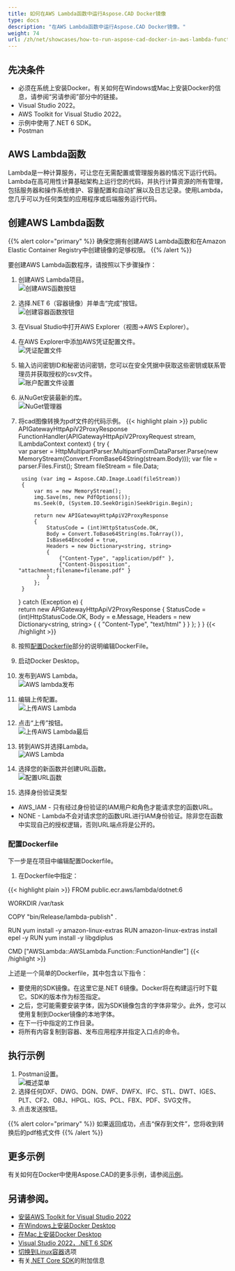 ```yaml
---
title: 如何在AWS Lambda函数中运行Aspose.CAD Docker镜像
type: docs
description: "在AWS Lambda函数中运行Aspose.CAD Docker镜像。"
weight: 74
url: /zh/net/showcases/how-to-run-aspose-cad-docker-in-aws-lambda-function/
---
```


## 先决条件
- 必须在系统上安装Docker。有关如何在Windows或Mac上安装Docker的信息，请参阅“另请参阅”部分中的链接。
- Visual Studio 2022。
- AWS Toolkit for Visual Studio 2022。
- 示例中使用了.NET 6 SDK。
- Postman

## AWS Lambda函数

Lambda是一种计算服务，可让您在无需配置或管理服务器的情况下运行代码。Lambda在高可用性计算基础架构上运行您的代码，并执行计算资源的所有管理，包括服务器和操作系统维护、容量配置和自动扩展以及日志记录。使用Lambda，您几乎可以为任何类型的应用程序或后端服务运行代码。

## 创建AWS Lambda函数

{{% alert color="primary" %}} 
确保您拥有创建AWS Lambda函数和在Amazon Elastic Container Registry中创建镜像的足够权限。
{{% /alert %}}

要创建AWS Lambda函数程序，请按照以下步骤操作：
1. 创建AWS Lambda项目。<br>
![创建AWS函数按钮](/cad/_assets/showcases/aws/create-project.png)<br>
1. 选择.NET 6（容器镜像）并单击“完成”按钮。<br>
![创建容器函数按钮](/cad/_assets/showcases/aws/create-container.png)<br>
1. 在Visual Studio中打开AWS Explorer（视图->AWS Explorer）。
1. 在AWS Explorer中添加AWS凭证配置文件。<br>
![凭证配置文件](/cad/_assets/showcases/aws/add-aws-credentials-profile.png)<br>
1. 输入访问密钥ID和秘密访问密钥，您可以在安全凭据中获取这些密钥或联系管理员并获取授权的csv文件。<br>
![账户配置文件设置](/cad/_assets/showcases/aws/account-profile.png)<br>
1. 从NuGet安装最新的库。<br>
![NuGet管理器](/cad/_assets/showcases/aws/nuget-manager.png)<br>
1. 将cad图像转换为pdf文件的代码示例。
{{< highlight plain >}}
public APIGatewayHttpApiV2ProxyResponse FunctionHandler(APIGatewayHttpApiV2ProxyRequest stream, ILambdaContext context)
{
    try
    {            
        var parser = HttpMultipartParser.MultipartFormDataParser.Parse(new MemoryStream(Convert.FromBase64String(stream.Body)));
        var file = parser.Files.First();
        Stream fileStream = file.Data;

        using (var img = Aspose.CAD.Image.Load(fileStream))
        {
            var ms = new MemoryStream();
            img.Save(ms, new PdfOptions());
            ms.Seek(0, (System.IO.SeekOrigin)SeekOrigin.Begin);
          
            return new APIGatewayHttpApiV2ProxyResponse
            {
                StatusCode = (int)HttpStatusCode.OK,
                Body = Convert.ToBase64String(ms.ToArray()),
                IsBase64Encoded = true,
                Headers = new Dictionary<string, string>
                {
                    {"Content-Type", "application/pdf" },
                    {"Content-Disposition", "attachment;filename=filename.pdf" }
                }
            };
        }
    }
    catch (Exception e)
    {           
        return new APIGatewayHttpApiV2ProxyResponse
        {
            StatusCode = (int)HttpStatusCode.OK,
            Body = e.Message,
            Headers = new Dictionary<string, string>
            {
                {
                    "Content-Type", "text/html"
                }
            }
        };
    }
}
{{< /highlight >}}
1. 按照<a href="#configuring-a-dockerfile">配置Dockerfile</a>部分的说明编辑DockerFile。
1. 启动Docker Desktop。
1. 发布到AWS Lambda。<br>
![AWS lambda发布](/cad/_assets/showcases/aws/publish-aws.png)<br>
1. 编辑上传配置。<br>
![上传AWS Lambda](/cad/_assets/showcases/aws/upload-aws-lambda.png)<br>
1. 点击“上传”按钮。<br>
![上传AWS Lambda最后](/cad/_assets/showcases/aws/upload-aws-lambda-finish.png)<br>
1. 转到AWS并选择Lambda。<br>
![AWS Lambda](/cad/_assets/showcases/aws/select-aws-lambda.png)<br>
1. 选择您的新函数并创建URL函数。<br>
![配置URL函数](/cad/_assets/showcases/aws/create-function-url.png)<br>
1. 选择身份验证类型
- AWS_IAM - 只有经过身份验证的IAM用户和角色才能请求您的函数URL。
- NONE - Lambda不会对请求您的函数URL进行IAM身份验证。除非您在函数中实现自己的授权逻辑，否则URL端点将是公开的。

### 配置Dockerfile

下一步是在项目中编辑配置Dockerfile。

1. 在Dockerfile中指定：

{{< highlight plain >}}
FROM public.ecr.aws/lambda/dotnet:6

WORKDIR /var/task

COPY "bin/Release/lambda-publish"  .

RUN yum install -y amazon-linux-extras 
RUN amazon-linux-extras install epel -y
RUN yum install -y libgdiplus  

CMD ["AWSLambda::AWSLambda.Function::FunctionHandler"]
{{< /highlight >}}

上述是一个简单的Dockerfile，其中包含以下指令：

- 要使用的SDK镜像。在这里它是.NET 6镜像。Docker将在构建运行时下载它。SDK的版本作为标签指定。
- 之后，您可能需要安装字体，因为SDK镜像包含的字体非常少。此外，您可以使用复制到Docker镜像的本地字体。
- 在下一行中指定的工作目录。
- 将所有内容复制到容器、发布应用程序并指定入口点的命令。

## 执行示例

1. Postman设置。<br>
![概述菜单](/cad/_assets/showcases/aws/postman-settings.png)<br>
1. 选择任何DXF、DWG、DGN、DWF、DWFX、IFC、STL、DWT、IGES、PLT、CF2、OBJ、HPGL、IGS、PCL、FBX、PDF、SVG文件。
1. 点击发送按钮。

{{% alert color="primary" %}} 
如果返回成功，点击“保存到文件”，您将收到转换后的pdf格式文件
{{% /alert %}}

## 更多示例

有关如何在Docker中使用Aspose.CAD的更多示例，请参阅[示例](https://github.com/aspose-cad/Aspose.CAD-Documentation)。

## 另请参阅。

- [安装AWS Toolkit for Visual Studio 2022](https://marketplace.visualstudio.com/items?itemName=AmazonWebServices.AWSToolkitforVisualStudio2022)
- [在Windows上安装Docker Desktop](https://docs.docker.com/docker-for-windows/install/)
- [在Mac上安装Docker Desktop](https://docs.docker.com/docker-for-mac/install/)
- [Visual Studio 2022，.NET 6 SDK](https://docs.microsoft.com/en-us/dotnet/core/install/windows?tabs=net60#dependencies)
- [切换到Linux容器](https://docs.docker.com/docker-for-windows/#switch-between-windows-and-linux-containers)选项
- 有关[.NET Core SDK](https://hub.docker.com/_/microsoft-dotnet-sdk)的附加信息
